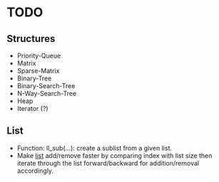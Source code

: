 TODO
====

Structures
----------
* Priority-Queue
* Matrix
* Sparse-Matrix
* Binary-Tree
* Binary-Search-Tree
* N-Way-Search-Tree
* Heap
* Iterator (?)


List
----
 * Function: ll_sub(...): create a sublist from a given list.
 * Make [list](https://github.com/bezeredi/libdstructs/blob/master/src/list.c)
   add/remove faster by comparing index with list size then iterate through the
   list forward/backward for addition/removal accordingly.


